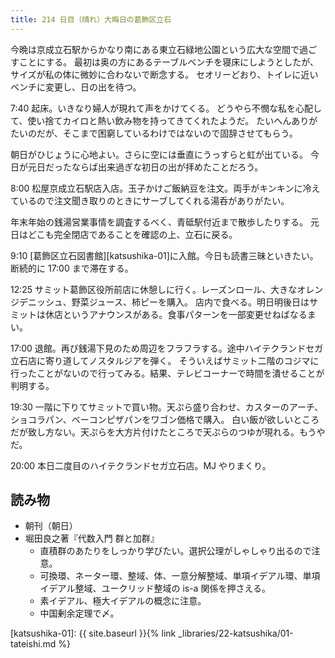 ```yaml
---
title: 214 日目（晴れ）大晦日の葛飾区立石
---
```


今晩は京成立石駅からかなり南にある東立石緑地公園という広大な空間で過ごすことにする。
最初は奥の方にあるテーブルベンチを寝床にしようとしたが、サイズが私の体に微妙に合わないで断念する。
セオリーどおり、トイレに近いベンチに変更し、日の出を待つ。

7:40 起床。いきなり婦人が現れて声をかけてくる。
どうやら不憫な私を心配して、使い捨てカイロと熱い飲み物を持ってきてくれたようだ。
たいへんありがたいのだが、そこまで困窮しているわけではないので固辞させてもらう。

朝日がひじょうに心地よい。さらに空には垂直にうっすらと虹が出ている。
今日が元日だったならば出来過ぎな初日の出が拝めたことだろう。

8:00 松屋京成立石駅店入店。玉子かけご飯納豆を注文。両手がキンキンに冷えているので注文聞き取りのときにサーブしてくれる湯呑がありがたい。

年末年始の銭湯営業事情を調査するべく、青砥駅付近まで散歩したりする。
元日はどこも完全閉店であることを確認の上、立石に戻る。

9:10 [葛飾区立石図書館][katsushika-01]に入館。今日も読書三昧といきたい。断続的に 17:00 まで滞在する。

12:25 サミット葛飾区役所前店に休憩しに行く。レーズンロール、大きなオレンジデニッシュ、野菜ジュース、柿ピーを購入。
店内で食べる。明日明後日はサミットは休店というアナウンスがある。食事パターンを一部変更せねばなるまい。

17:00 退館。再び銭湯下見のため周辺をフラフラする。途中ハイテクランドセガ立石店に寄り道してノスタルジアを弾く。
そういえばサミット二階のコジマに行ったことがないので行ってみる。結果、テレビコーナーで時間を潰せることが判明する。

19:30 一階に下りてサミットで買い物。天ぷら盛り合わせ、カスターのアーチ、ショコラパン、ベーコンピザパンをワゴン価格で購入。
白い飯が欲しいところだが致し方ない。天ぷらを大方片付けたところで天ぷらのつゆが現れる。もうやだ。

20:00 本日二度目のハイテクランドセガ立石店。MJ やりまくり。

## 読み物

* 朝刊（朝日）
* 堀田良之著『代数入門 群と加群』
  * 直積群のあたりをしっかり学びたい。選択公理がしゃしゃり出るので注意。
  * 可換環、ネーター環、整域、体、一意分解整域、単項イデアル環、単項イデアル整域、ユークリッド整域の is-a 関係を押さえる。
  * 素イデアル、極大イデアルの概念に注意。
  * 中国剰余定理で〆。

[katsushika-01]: {{ site.baseurl }}{% link _libraries/22-katsushika/01-tateishi.md %}
